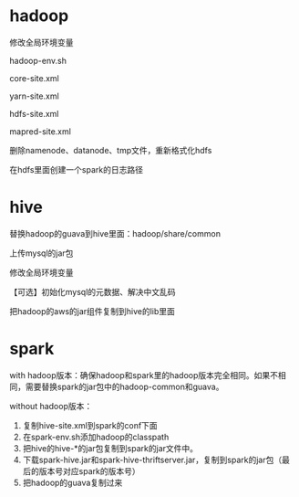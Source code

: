 # hadoop
修改全局环境变量

hadoop-env.sh

core-site.xml

yarn-site.xml

hdfs-site.xml

mapred-site.xml

删除namenode、datanode、tmp文件，重新格式化hdfs

在hdfs里面创建一个spark的日志路径





# hive
替换hadoop的guava到hive里面：hadoop/share/common

上传mysql的jar包

修改全局环境变量

【可选】初始化mysql的元数据、解决中文乱码

把hadoop的aws的jar组件复制到hive的lib里面

# spark
with hadoop版本：确保hadoop和spark里的hadoop版本完全相同。如果不相同，需要替换spark的jar包中的hadoop-common和guava。

without hadoop版本：

1. 复制hive-site.xml到spark的conf下面
2. 在spark-env.sh添加hadoop的classpath
3. 把hive的hive-*的jar包复制到spark的jar文件中。
4. 下载spark-hive.jar和spark-hive-thriftserver.jar，复制到spark的jar包（最后的版本号对应spark的版本号）
5. 把hadoop的guava复制过来



